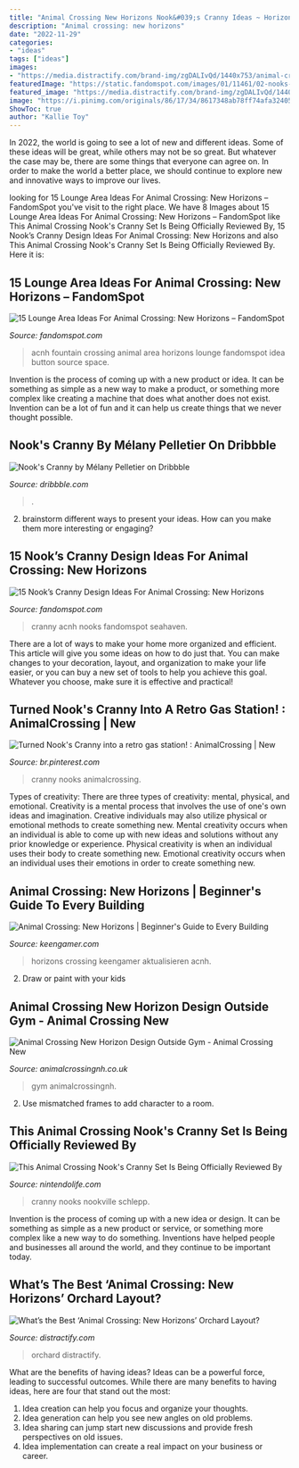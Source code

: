 ```yaml
---
title: "Animal Crossing New Horizons Nook&#039;s Cranny Ideas ~ Horizons Crossing Keengamer Aktualisieren Acnh"
description: "Animal crossing: new horizons"
date: "2022-11-29"
categories:
- "ideas"
tags: ["ideas"]
images:
- "https://media.distractify.com/brand-img/zgDALIvQd/1440x753/animal-crossing-new-horizons-orchard-layout-1587592542826.jpg"
featuredImage: "https://static.fandomspot.com/images/01/11461/02-nooks-cranny-on-the-lake-screenshot-acnh.jpg"
featured_image: "https://media.distractify.com/brand-img/zgDALIvQd/1440x753/animal-crossing-new-horizons-orchard-layout-1587592542826.jpg"
image: "https://i.pinimg.com/originals/86/17/34/8617348ab78ff74afa3240557f6122b1.png"
ShowToc: true
author: "Kallie Toy"
---
```



In 2022, the world is going to see a lot of new and different ideas. Some of these ideas will be great, while others may not be so great. But whatever the case may be, there are some things that everyone can agree on. In order to make the world a better place, we should continue to explore new and innovative ways to improve our lives.

	

		
looking for 15 Lounge Area Ideas For Animal Crossing: New Horizons – FandomSpot you've visit to the right place. We have 8 Images about 15 Lounge Area Ideas For Animal Crossing: New Horizons – FandomSpot like This Animal Crossing Nook&#039;s Cranny Set Is Being Officially Reviewed By, 15 Nook’s Cranny Design Ideas For Animal Crossing: New Horizons and also This Animal Crossing Nook&#039;s Cranny Set Is Being Officially Reviewed By. Here it is:
		
    
## 15 Lounge Area Ideas For Animal Crossing: New Horizons – FandomSpot

<img loading=lazy src="https://static.fandomspot.com/images/02/12495/14-fountain-at-night-acnh-idea.jpg" onerror="this.onerror=null;this.src='https://tse1.mm.bing.net/th?id=OIP.Pte26YSaLUIe3n3bQ1zjzQHaEK&amp;pid=15.1';" alt="15 Lounge Area Ideas For Animal Crossing: New Horizons – FandomSpot">

_Source: fandomspot.com_

>acnh fountain crossing animal area horizons lounge fandomspot idea button source space. 

	

Invention is the process of coming up with a new product or idea. It can be something as simple as a new way to make a product, or something more complex like creating a machine that does what another does not exist. Invention can be a lot of fun and it can help us create things that we never thought possible.

    
## Nook&#039;s Cranny By Mélany Pelletier On Dribbble

<img loading=lazy src="https://cdn.dribbble.com/users/2160255/screenshots/11403883/media/0534531e09ea315dbc4e52232af34dc2.jpg" onerror="this.onerror=null;this.src='https://tse4.mm.bing.net/th?id=OIP.nM_NqAp9oQ10UpTowvAhagHaFj&amp;pid=15.1';" alt="Nook&#039;s Cranny by Mélany Pelletier on Dribbble">

_Source: dribbble.com_

>. 

	

2. brainstorm different ways to present your ideas. How can you make them more interesting or engaging?

    
## 15 Nook’s Cranny Design Ideas For Animal Crossing: New Horizons

<img loading=lazy src="https://static.fandomspot.com/images/01/11461/02-nooks-cranny-on-the-lake-screenshot-acnh.jpg" onerror="this.onerror=null;this.src='https://tse4.mm.bing.net/th?id=OIP.h096SzorceuBhVaAJvJg4AHaEK&amp;pid=15.1';" alt="15 Nook’s Cranny Design Ideas For Animal Crossing: New Horizons">

_Source: fandomspot.com_

>cranny acnh nooks fandomspot seahaven. 

	

There are a lot of ways to make your home more organized and efficient. This article will give you some ideas on how to do just that. You can make changes to your decoration, layout, and organization to make your life easier, or you can buy a new set of tools to help you achieve this goal. Whatever you choose, make sure it is effective and practical!

    
## Turned Nook&#039;s Cranny Into A Retro Gas Station! : AnimalCrossing | New

<img loading=lazy src="https://i.pinimg.com/originals/86/17/34/8617348ab78ff74afa3240557f6122b1.png" onerror="this.onerror=null;this.src='https://tse2.mm.bing.net/th?id=OIP.fh001fDgtniDk8pOAdAFRwHaEK&amp;pid=15.1';" alt="Turned Nook&#039;s Cranny into a retro gas station! : AnimalCrossing | New">

_Source: br.pinterest.com_

>cranny nooks animalcrossing. 

	

Types of creativity: There are three types of creativity: mental, physical, and emotional.
Creativity is a mental process that involves the use of one's own ideas and imagination. Creative individuals may also utilize physical or emotional methods to create something new. Mental creativity occurs when an individual is able to come up with new ideas and solutions without any prior knowledge or experience. Physical creativity is when an individual uses their body to create something new. Emotional creativity occurs when an individual uses their emotions in order to create something new.

    
## Animal Crossing: New Horizons | Beginner&#039;s Guide To Every Building

<img loading=lazy src="https://www.keengamer.com/wp-content/uploads/2020/03/Animal-Crossing-New-Horizons-–-How-to-Upgrade-Resident-Services.jpg" onerror="this.onerror=null;this.src='https://tse3.mm.bing.net/th?id=OIP.JKAXvQ-wC0t-YwpoaaUSywHaEK&amp;pid=15.1';" alt="Animal Crossing: New Horizons | Beginner&#039;s Guide to Every Building">

_Source: keengamer.com_

>horizons crossing keengamer aktualisieren acnh. 

	

2. Draw or paint with your kids

    
## Animal Crossing New Horizon Design Outside Gym - Animal Crossing New

<img loading=lazy src="https://animalcrossingnh.co.uk/wp-content/uploads/2020/08/IMG_8835-480x270.jpeg" onerror="this.onerror=null;this.src='https://tse2.mm.bing.net/th?id=OIP.HiBh9RIwyeM-Gf1ohkLNGgHaEK&amp;pid=15.1';" alt="Animal Crossing New Horizon Design Outside Gym - Animal Crossing New">

_Source: animalcrossingnh.co.uk_

>gym animalcrossingnh. 

	

2. Use mismatched frames to add character to a room.

    
## This Animal Crossing Nook&#039;s Cranny Set Is Being Officially Reviewed By

<img loading=lazy src="https://images.nintendolife.com/fa738d0d5d8c3/nooks-cranny-animal-crossing-lego.original.jpg" onerror="this.onerror=null;this.src='https://tse1.mm.bing.net/th?id=OIP.BdBYmGts1m0zWNfLORkNCAHaEK&amp;pid=15.1';" alt="This Animal Crossing Nook&#039;s Cranny Set Is Being Officially Reviewed By">

_Source: nintendolife.com_

>cranny nooks nookville schlepp. 

	

Invention is the process of coming up with a new idea or design. It can be something as simple as a new product or service, or something more complex like a new way to do something. Inventions have helped people and businesses all around the world, and they continue to be important today.

    
## What’s The Best ‘Animal Crossing: New Horizons’ Orchard Layout?

<img loading=lazy src="https://media.distractify.com/brand-img/zgDALIvQd/1440x753/animal-crossing-new-horizons-orchard-layout-1587592542826.jpg" onerror="this.onerror=null;this.src='https://tse1.mm.bing.net/th?id=OIP.3F7nF5wG1jJv-9S5n6YbegHaD4&amp;pid=15.1';" alt="What’s the Best ‘Animal Crossing: New Horizons’ Orchard Layout?">

_Source: distractify.com_

>orchard distractify. 

	

What are the benefits of having ideas?
Ideas can be a powerful force, leading to successful outcomes. While there are many benefits to having ideas, here are four that stand out the most: 
1. Idea creation can help you focus and organize your thoughts.
2. Idea generation can help you see new angles on old problems.
3. Idea sharing can jump start new discussions and provide fresh perspectives on old issues. 
4. Idea implementation can create a real impact on your business or career.


